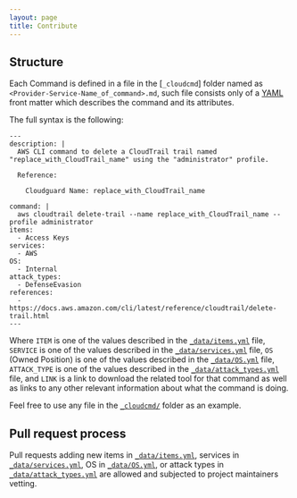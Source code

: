 ```yaml
---
layout: page
title: Contribute
---
```


## Structure

Each Command is defined in a file in the [`_cloudcmd`] folder named as `<Provider-Service-Name_of_command>.md`, such file consists only of a [YAML] front matter which describes the command and its attributes.

The full syntax is the following:

```
---
description: |
  AWS CLI command to delete a CloudTrail trail named "replace_with_CloudTrail_name" using the "administrator" profile.

  Reference:

    Cloudguard Name: replace_with_CloudTrail_name

command: |
  aws cloudtrail delete-trail --name replace_with_CloudTrail_name --profile administrator
items:
  - Access Keys
services:
  - AWS
OS:
  - Internal
attack_types:
  - DefenseEvasion
references:
  - https://docs.aws.amazon.com/cli/latest/reference/cloudtrail/delete-trail.html
---

```

Where `ITEM` is one of the values described in the [`_data/items.yml`] file, `SERVICE` is one of the values described in the [`_data/services.yml`] file, `OS` (Owned Position) is one of the values described in the [`_data/OS.yml`] file, `ATTACK_TYPE` is one of the values described in the [`_data/attack_types.yml`] file, and `LINK` is a link to download the related tool for that command as well as links to any other relevant information about what the command is doing. 

Feel free to use any file in the [`_cloudcmd/`] folder as an example.

## Pull request process

Pull requests adding new items in [`_data/items.yml`], services in [`_data/services.yml`], OS in [`_data/OS.yml`], or attack types in [`_data/attack_types.yml`] are allowed and subjected to project maintainers vetting.

[YAML]: http://yaml.org/
[`_cloudcmd/`]: https://github.com/cloudcmd/cloudcmd.github.io/tree/master/_cloudcmd
[`_data/services.yml`]: https://github.com/cloudcmd/cloudcmd.github.io/blob/master/_data/services.yml
[`_data/items.yml`]: https://github.com/cloudcmd/cloudcmd.github.io/blob/master/_data/items.yml
[`_data/OS.yml`]: https://github.com/cloudcmd/cloudcmd.github.io/blob/master/_data/OS.yml
[`_data/attack_types.yml`]: https://github.com/cloudcmd/cloudcmd.github.io/blob/master/_data/attack_types.yml
